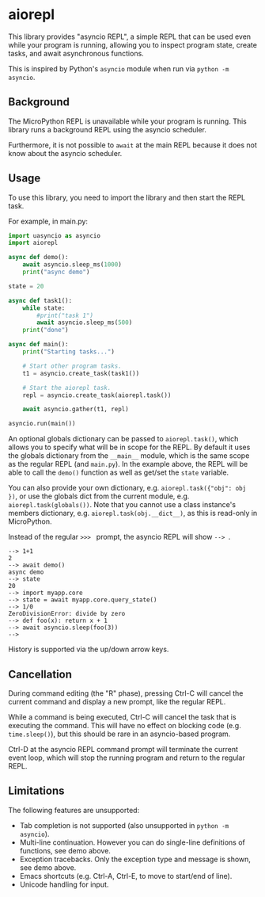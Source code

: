 # aiorepl

This library provides "asyncio REPL", a simple REPL that can be used even
while your program is running, allowing you to inspect program state, create
tasks, and await asynchronous functions.

This is inspired by Python's `asyncio` module when run via `python -m asyncio`.

## Background

The MicroPython REPL is unavailable while your program is running. This
library runs a background REPL using the asyncio scheduler.

Furthermore, it is not possible to `await` at the main REPL because it does
not know about the asyncio scheduler.

## Usage

To use this library, you need to import the library and then start the REPL task.

For example, in main.py:

```py
import uasyncio as asyncio
import aiorepl

async def demo():
    await asyncio.sleep_ms(1000)
    print("async demo")

state = 20

async def task1():
    while state:
        #print("task 1")
        await asyncio.sleep_ms(500)
    print("done")

async def main():
    print("Starting tasks...")

    # Start other program tasks.
    t1 = asyncio.create_task(task1())

    # Start the aiorepl task.
    repl = asyncio.create_task(aiorepl.task())

    await asyncio.gather(t1, repl)

asyncio.run(main())
```

An optional globals dictionary can be passed to `aiorepl.task()`, which allows
you to specify what will be in scope for the REPL. By default it uses the
globals dictionary from the `__main__` module, which is the same scope as the
regular REPL (and `main.py`). In the example above, the REPL will be able to
call the `demo()` function as well as get/set the `state` variable.

You can also provide your own dictionary, e.g. `aiorepl.task({"obj": obj })`,
or use the globals dict from the current module, e.g.
`aiorepl.task(globals())`. Note that you cannot use a class instance's members
dictionary, e.g. `aiorepl.task(obj.__dict__)`, as this is read-only in
MicroPython.

Instead of the regular `>>> ` prompt, the asyncio REPL will show `--> `.

```
--> 1+1
2
--> await demo()
async demo
--> state
20
--> import myapp.core
--> state = await myapp.core.query_state()
--> 1/0
ZeroDivisionError: divide by zero
--> def foo(x): return x + 1
--> await asyncio.sleep(foo(3))
--> 
```

History is supported via the up/down arrow keys.

## Cancellation

During command editing (the "R" phase), pressing Ctrl-C will cancel the current command and display a new prompt, like the regular REPL.

While a command is being executed, Ctrl-C will cancel the task that is executing the command. This will have no effect on blocking code (e.g. `time.sleep()`), but this should be rare in an asyncio-based program.

Ctrl-D at the asyncio REPL command prompt will terminate the current event loop, which will stop the running program and return to the regular REPL.

## Limitations

The following features are unsupported:

* Tab completion is not supported (also unsupported in `python -m asyncio`).
* Multi-line continuation. However you can do single-line definitions of functions, see demo above.
* Exception tracebacks. Only the exception type and message is shown, see demo above.
* Emacs shortcuts (e.g. Ctrl-A, Ctrl-E, to move to start/end of line).
* Unicode handling for input.
